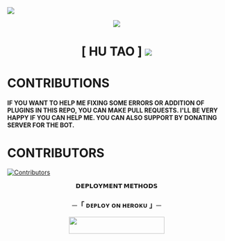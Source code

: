 <img src="https://user-images.githubusercontent.com/73097560/115834477-dbab4500-a447-11eb-908a-139a6edaec5c.gif">
<!--Project Title Image-->

<p align="center">
  <img src="https://graph.org//file/a5b622bc803c3f66e5fe5.png"/>
</p>

<!--Project Title Image-->

<!--Project Title-->
<h1 align="center"><b> [ HU TAO ] </b>
<!--Project Title-->

<img src="https://user-images.githubusercontent.com/73097560/115834477-dbab4500-a447-11eb-908a-139a6edaec5c.gif">

# CONTRIBUTIONS
<h4> IF YOU WANT TO HELP ME FIXING SOME ERRORS OR ADDITION OF PLUGINS IN THIS REPO, YOU CAN MAKE PULL REQUESTS. I'LL BE VERY HAPPY IF YOU CAN HELP ME. YOU CAN ALSO SUPPORT BY DONATING SERVER FOR THE BOT.

# CONTRIBUTORS
[![Contributors](https://contrib.rocks/image?repo=TeamNovaX/Hu-Tao)](https://github.com/TeamNovaX/Hu-Tao/graphs/contributors)

<p align="center">
<b>𝗗𝗘𝗣𝗟𝗢𝗬𝗠𝗘𝗡𝗧 𝗠𝗘𝗧𝗛𝗢𝗗𝗦</b>
</p>

<h3 align="center">
    ─「 ᴅᴇᴩʟᴏʏ ᴏɴ ʜᴇʀᴏᴋᴜ 」─
</h3>

<p align="center"><a href="https://dashboard.heroku.com/new?template=https://github.com/TeamNovaX/Hu-Tao"> <img src="https://img.shields.io/badge/Deploy%20On%20Heroku-black?style=for-the-badge&logo=heroku" width="220" height="38.45"/></a></p>
